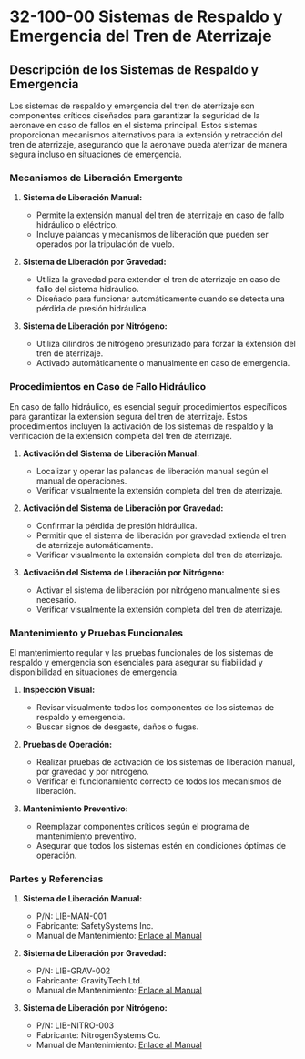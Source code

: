 # 32-100-00 Sistemas de Respaldo y Emergencia del Tren de Aterrizaje

## Descripción de los Sistemas de Respaldo y Emergencia

Los sistemas de respaldo y emergencia del tren de aterrizaje son componentes críticos diseñados para garantizar la seguridad de la aeronave en caso de fallos en el sistema principal. Estos sistemas proporcionan mecanismos alternativos para la extensión y retracción del tren de aterrizaje, asegurando que la aeronave pueda aterrizar de manera segura incluso en situaciones de emergencia.

### Mecanismos de Liberación Emergente

1. **Sistema de Liberación Manual:**
   - Permite la extensión manual del tren de aterrizaje en caso de fallo hidráulico o eléctrico.
   - Incluye palancas y mecanismos de liberación que pueden ser operados por la tripulación de vuelo.

2. **Sistema de Liberación por Gravedad:**
   - Utiliza la gravedad para extender el tren de aterrizaje en caso de fallo del sistema hidráulico.
   - Diseñado para funcionar automáticamente cuando se detecta una pérdida de presión hidráulica.

3. **Sistema de Liberación por Nitrógeno:**
   - Utiliza cilindros de nitrógeno presurizado para forzar la extensión del tren de aterrizaje.
   - Activado automáticamente o manualmente en caso de emergencia.

### Procedimientos en Caso de Fallo Hidráulico

En caso de fallo hidráulico, es esencial seguir procedimientos específicos para garantizar la extensión segura del tren de aterrizaje. Estos procedimientos incluyen la activación de los sistemas de respaldo y la verificación de la extensión completa del tren de aterrizaje.

1. **Activación del Sistema de Liberación Manual:**
   - Localizar y operar las palancas de liberación manual según el manual de operaciones.
   - Verificar visualmente la extensión completa del tren de aterrizaje.

2. **Activación del Sistema de Liberación por Gravedad:**
   - Confirmar la pérdida de presión hidráulica.
   - Permitir que el sistema de liberación por gravedad extienda el tren de aterrizaje automáticamente.
   - Verificar visualmente la extensión completa del tren de aterrizaje.

3. **Activación del Sistema de Liberación por Nitrógeno:**
   - Activar el sistema de liberación por nitrógeno manualmente si es necesario.
   - Verificar visualmente la extensión completa del tren de aterrizaje.

### Mantenimiento y Pruebas Funcionales

El mantenimiento regular y las pruebas funcionales de los sistemas de respaldo y emergencia son esenciales para asegurar su fiabilidad y disponibilidad en situaciones de emergencia.

1. **Inspección Visual:**
   - Revisar visualmente todos los componentes de los sistemas de respaldo y emergencia.
   - Buscar signos de desgaste, daños o fugas.

2. **Pruebas de Operación:**
   - Realizar pruebas de activación de los sistemas de liberación manual, por gravedad y por nitrógeno.
   - Verificar el funcionamiento correcto de todos los mecanismos de liberación.

3. **Mantenimiento Preventivo:**
   - Reemplazar componentes críticos según el programa de mantenimiento preventivo.
   - Asegurar que todos los sistemas estén en condiciones óptimas de operación.

### Partes y Referencias

1. **Sistema de Liberación Manual:**
   - P/N: LIB-MAN-001
   - Fabricante: SafetySystems Inc.
   - Manual de Mantenimiento: [Enlace al Manual](https://example.com/manuales/liberacion_manual)

2. **Sistema de Liberación por Gravedad:**
   - P/N: LIB-GRAV-002
   - Fabricante: GravityTech Ltd.
   - Manual de Mantenimiento: [Enlace al Manual](https://example.com/manuales/liberacion_gravedad)

3. **Sistema de Liberación por Nitrógeno:**
   - P/N: LIB-NITRO-003
   - Fabricante: NitrogenSystems Co.
   - Manual de Mantenimiento: [Enlace al Manual](https://example.com/manuales/liberacion_nitrogeno)

